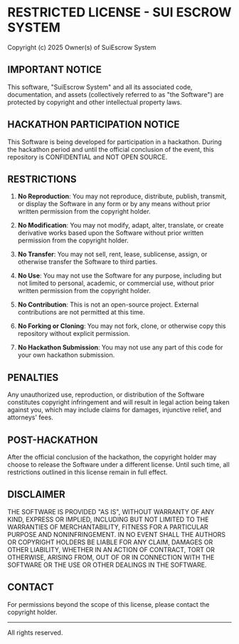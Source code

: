 # RESTRICTED LICENSE - SUI ESCROW SYSTEM

Copyright (c) 2025 Owner(s) of SuiEscrow System

## IMPORTANT NOTICE

This software, "SuiEscrow System" and all its associated code, documentation, and assets (collectively referred to as "the Software") are protected by copyright and other intellectual property laws.

## HACKATHON PARTICIPATION NOTICE

This Software is being developed for participation in a hackathon. During the hackathon period and until the official conclusion of the event, this repository is CONFIDENTIAL and NOT OPEN SOURCE.

## RESTRICTIONS

1. **No Reproduction**: You may not reproduce, distribute, publish, transmit, or display the Software in any form or by any means without prior written permission from the copyright holder.

2. **No Modification**: You may not modify, adapt, alter, translate, or create derivative works based upon the Software without prior written permission from the copyright holder.

3. **No Transfer**: You may not sell, rent, lease, sublicense, assign, or otherwise transfer the Software to third parties.

4. **No Use**: You may not use the Software for any purpose, including but not limited to personal, academic, or commercial use, without prior written permission from the copyright holder.

5. **No Contribution**: This is not an open-source project. External contributions are not permitted at this time.

6. **No Forking or Cloning**: You may not fork, clone, or otherwise copy this repository without explicit permission.

7. **No Hackathon Submission**: You may not use any part of this code for your own hackathon submission.

## PENALTIES

Any unauthorized use, reproduction, or distribution of the Software constitutes copyright infringement and will result in legal action being taken against you, which may include claims for damages, injunctive relief, and attorneys' fees.

## POST-HACKATHON

After the official conclusion of the hackathon, the copyright holder may choose to release the Software under a different license. Until such time, all restrictions outlined in this license remain in full effect.

## DISCLAIMER

THE SOFTWARE IS PROVIDED "AS IS", WITHOUT WARRANTY OF ANY KIND, EXPRESS OR IMPLIED, INCLUDING BUT NOT LIMITED TO THE WARRANTIES OF MERCHANTABILITY, FITNESS FOR A PARTICULAR PURPOSE AND NONINFRINGEMENT. IN NO EVENT SHALL THE AUTHORS OR COPYRIGHT HOLDERS BE LIABLE FOR ANY CLAIM, DAMAGES OR OTHER LIABILITY, WHETHER IN AN ACTION OF CONTRACT, TORT OR OTHERWISE, ARISING FROM, OUT OF OR IN CONNECTION WITH THE SOFTWARE OR THE USE OR OTHER DEALINGS IN THE SOFTWARE.

## CONTACT

For permissions beyond the scope of this license, please contact the copyright holder.

---

All rights reserved.

